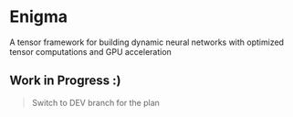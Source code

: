 # Enigma
A tensor framework for building dynamic neural networks with optimized tensor computations and GPU acceleration

## Work in Progress :)
> Switch to DEV branch for the plan
